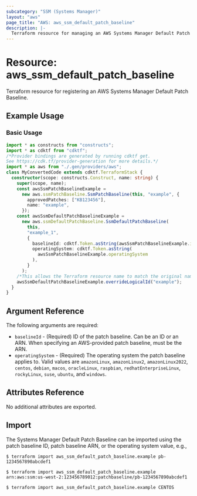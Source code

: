 ```yaml
---
subcategory: "SSM (Systems Manager)"
layout: "aws"
page_title: "AWS: aws_ssm_default_patch_baseline"
description: |-
  Terraform resource for managing an AWS Systems Manager Default Patch Baseline.
---
```


# Resource: aws_ssm_default_patch_baseline

Terraform resource for registering an AWS Systems Manager Default Patch Baseline.

## Example Usage

### Basic Usage

```typescript
import * as constructs from "constructs";
import * as cdktf from "cdktf";
/*Provider bindings are generated by running cdktf get.
See https://cdk.tf/provider-generation for more details.*/
import * as aws from "./.gen/providers/aws";
class MyConvertedCode extends cdktf.TerraformStack {
  constructor(scope: constructs.Construct, name: string) {
    super(scope, name);
    const awsSsmPatchBaselineExample =
      new aws.ssmPatchBaseline.SsmPatchBaseline(this, "example", {
        approvedPatches: ["KB123456"],
        name: "example",
      });
    const awsSsmDefaultPatchBaselineExample =
      new aws.ssmDefaultPatchBaseline.SsmDefaultPatchBaseline(
        this,
        "example_1",
        {
          baselineId: cdktf.Token.asString(awsSsmPatchBaselineExample.id),
          operatingSystem: cdktf.Token.asString(
            awsSsmPatchBaselineExample.operatingSystem
          ),
        }
      );
    /*This allows the Terraform resource name to match the original name. You can remove the call if you don't need them to match.*/
    awsSsmDefaultPatchBaselineExample.overrideLogicalId("example");
  }
}

```

## Argument Reference

The following arguments are required:

* `baselineId` - (Required) ID of the patch baseline.
  Can be an ID or an ARN.
  When specifying an AWS-provided patch baseline, must be the ARN.
* `operatingSystem` - (Required) The operating system the patch baseline applies to.
  Valid values are
  `amazonLinux`,
  `amazonLinux2`,
  `amazonLinux2022`,
  `centos`,
  `debian`,
  `macos`,
  `oracleLinux`,
  `raspbian`,
  `redhatEnterpriseLinux`,
  `rockyLinux`,
  `suse`,
  `ubuntu`, and
  `windows`.

## Attributes Reference

No additional attributes are exported.

## Import

The Systems Manager Default Patch Baseline can be imported using the patch baseline ID, patch baseline ARN, or the operating system value, e.g.,

```
$ terraform import aws_ssm_default_patch_baseline.example pb-1234567890abcdef1
```

```
$ terraform import aws_ssm_default_patch_baseline.example arn:aws:ssm:us-west-2:123456789012:patchbaseline/pb-1234567890abcdef1
```

```
$ terraform import aws_ssm_default_patch_baseline.example CENTOS
```

<!-- cache-key: cdktf-0.17.0-pre.15 input-32690ae917cb3228a6544426c8d9a58f2fb255ead3991dda8c600d1e574ff7b6 -->